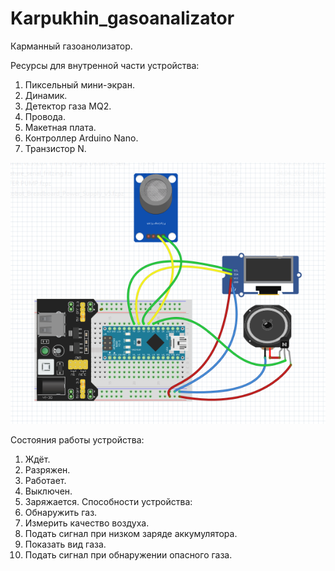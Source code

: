 # Karpukhin_gasoanalizator
Карманный газоанолизатор.

Ресурсы для внутренной части устройства:
1. Пиксельный мини-экран.
2. Динамик.
3. Детектор газа MQ2.
4. Провода.
5. Макетная плата.
8. Контроллер Arduino Nano.
9. Транзистор N.

![Проект Ивана](https://github.com/rse0003/Karpukhin_gasoanalizator/blob/main/%D0%9F%D1%80%D0%BE%D0%B5%D0%BA%D1%82%20%D0%98%D0%B2%D0%B0%D0%BD%D0%B0.png?raw=true)

Состояния работы устройства:
1. Ждёт.
2. Разряжен.
3. Работает.
4. Выключен.
5. Заряжается.
Способности устройства:
1. Обнаружить газ.
2. Измерить качество воздуха.
3. Подать сигнал при низком заряде аккумулятора.
4. Показать вид газа.
5. Подать сигнал при обнаружении опасного газа.
